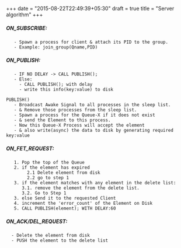 +++
date = "2015-08-22T22:49:39+05:30"
draft = true
title = "Server algorithm"
+++

##### ON_SUBSCRIBE:
 
```` 
   - Spawn a process for client & attach its PID to the group.
   - Example: join_group(Qname,PID) 
````    
    
##### ON_PUBLISH:
  
````
   - IF NO DELAY -> CALL PUBLISH();
   - Else: 
     - CALL PUBLISH(); with delay
     - write this info(key:value) to disk
````

````
PUBLISH()
   - Broadcast Awake Signal to all processes in the sleep list.
   - & Remove those processes from the sleep list.
   - Spawn a process for the Queue-X if it does not exist
   - & send the Element to this process.
   - Now this Queue-X Process will accept the element
   - & also write(async) the data to disk by generating required key:value  
````
##### ON_FET_REQUEST:

````
   1. Pop the top of the Queue 
   2. if the element has expired 
        2.1 Delete element from disk
        2.2 go to step 1
   3. if the element matches with any element in the delete list: 
      3.1. remove the element from the delete list.
      3.2. Go to Step 1
   3. else Send it to the requested Client 
   4. increment the 'error_count' of the Element on Disk
   5. CALL PUBLISH(element); WITH DELAY:60
````

##### ON_ACK/DEL_REQUEST:

````
  - Delete the element from disk
  - PUSH the element to the delete list
````